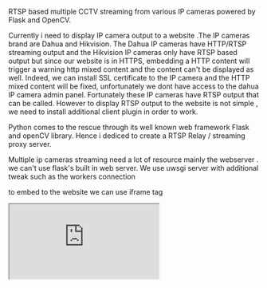 RTSP based multiple CCTV streaming from various IP cameras powered by Flask and OpenCV.

Currently i need to display IP camera output to a website .The IP cameras brand are Dahua and Hikvision. The Dahua IP cameras have HTTP/RTSP streaming output and the Hikvision IP cameras only have RTSP based output but since our website is in HTTPS, embedding a HTTP content will trigger a warning http mixed content and the content can't be displayed as well. Indeed, we can install SSL certificate to the IP camera and the HTTP mixed content will be fixed, unfortunately we dont have access to the dahua IP camera admin panel. Fortunately these IP cameras have RTSP output that can be called. However to display RTSP output to the website is not simple , we need to install additional client plugin in order to work.

Python comes to the rescue through its well known web framework Flask and openCV library. Hence i dediced to create a RTSP Relay / streaming proxy server.

Multiple ip cameras streaming need a lot of resource mainly the webserver . we can't use flask's built in web server. We use uwsgi server with additional tweak such as the workers connection

to embed to the website we can use iframe tag

<iframe src="http://rstp-relay-server/live?source=1"></iframe>
